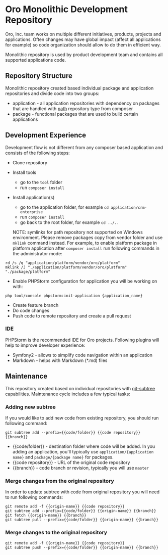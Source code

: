 # Oro Monolithic Development Repository

Oro, Inc. team works on multiple different initiatives, products, projects and applications. Often changes may have
global impact (affect all applications for example) so code organization should allow to do them in efficient way.

Monolithic repository is used by product development team and contains all supported applications code.


## Repository Structure

Monolithic repository created based individual package and application repositories and divide code into two groups: 

- application - all application repositories with dependency on packages that are handled with 
[path](https://getcomposer.org/doc/05-repositories.md#path) repository type from composer
- package - functional packages that are used to build certain applications

## Development Experience

Development flow is not different from any composer based application and consists of the following steps:

* Clone repository
* Install tools
  * go to the `tool` folder
  * run `composer install`
* Install application(s)
  * go to the application folder, for example `cd application/crm-enterprise`
  * run `composer install`
  * go back to the root folder, for example `cd ../..`

  NOTE: symlinks for path repository not supported on Windows environment. Please remove packages copy from vendor
folder and use `mklink` command instead. For example, to enable platform package in platform application after 
`composer install` run following commands in the administrator mode:
```
rd /s /q "application/platform/vendor/oro/platform"
mklink /J "./application/platform/vendor/oro/platform" "./package/platform"
```
* Enable PHPStorm configuration for application you will be working on with: 
 ```
 php tool/console phpstorm:init-application {application_name}
 ```
* Create feature branch
* Do code changes
* Push code to remote repository and create a pull request

### IDE

PHPStorm is the recommended IDE for Oro projects. Following plugins will help to improve developer experience:

* Symfony2 - allows to simplify code navigation within an application
* Markdown - helps with Markdown (*.md) files

## Maintenance

This repository created based on individual repositories with 
[git-subtree](https://github.com/git/git/blob/master/contrib/subtree/git-subtree.txt) capabilities. 
Maintenance cycle includes a few typical tasks:

### Adding new subtree

If you would like to add new code from existing repository, you should run following command:

```
git subtree add --prefix={{code/folder}} {{code repository}} {{branch}}
```

- {{code/folder}} - destination folder where code will be added. In you adding an application, you'll typically use
 `application/{application name}` and `package/{package name}` for packages.
- {{code repository}} - URL of the original code repository
- {{branch}} - code branch or revision, typically you will use `master`

### Merge changes from the original repository

In order to update subtree with code from original repository you will need to run following commands:

```
git remote add -f {{origin-name}} {{code repository}}
git subtree add --prefix={{code/folder}} {{origin-name}} {{branch}} 
git fetch {{origin-name}} {{branch}}
git subtree pull --prefix={{code/folder}} {{origin-name}} {{branch}}
```

### Merge changes to the original repository

```
git remote add -f {{origin-name}} {{code repository}}
git subtree push --prefix={{code/folder}} {{origin-name}} {{branch}}
```
